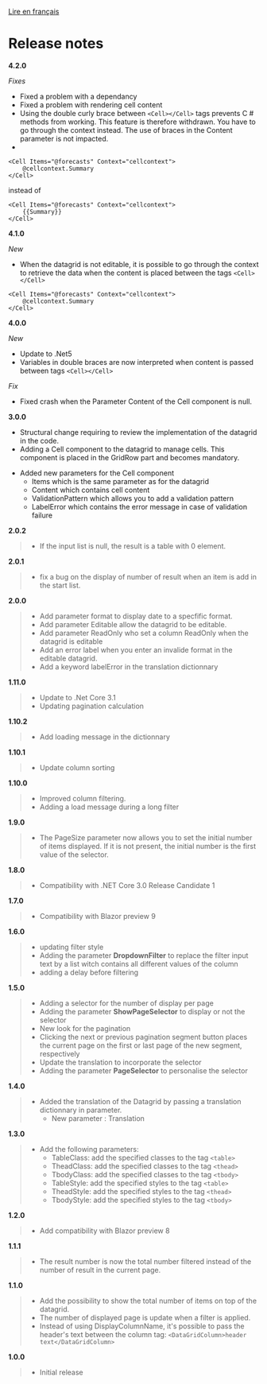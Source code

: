 [Lire en français](BlazorDatagrid_RELEASE_NOTE.md)
# Release notes
**4.2.0**

_Fixes_
- Fixed a problem with a dependancy
- Fixed a problem with rendering cell content
- Using the double curly brace between `<Cell></Cell>` tags prevents C # methods from working. This feature is therefore withdrawn. You have to go through the context instead. The use of braces in the Content parameter is not impacted.
- 

```razor
<Cell Items="@forecasts" Context="cellcontext">
    @cellcontext.Summary
</Cell>
```
instead of
```razor
<Cell Items="@forecasts" Context="cellcontext">
    {{Summary}}
</Cell>
```

**4.1.0**

_New_
- When the datagrid is not editable, it is possible to go through the context to retrieve the data when the content is placed between the tags `<Cell></Cell>`
```razor
<Cell Items="@forecasts" Context="cellcontext">
    @cellcontext.Summary
</Cell>
```
**4.0.0**

_New_
- Update to .Net5
- Variables in double braces are now interpreted when content is passed between tags `<Cell></Cell>`

_Fix_
- Fixed crash when the Parameter Content of the Cell component is null.

**3.0.0**
- Structural change requiring to review the implementation of the datagrid in the code.
- Adding a Cell component to the datagrid to manage cells. This component is placed in the GridRow part and becomes mandatory.

* Added new parameters for the Cell component
    * Items which is the same parameter as for the datagrid
    * Content which contains cell content
    * ValidationPattern which allows you to add a validation pattern
    * LabelError which contains the error message in case of validation failure

**2.0.2**
> - If the input list is null, the result is a table with 0 element.

**2.0.1**
> - fix a bug on the display of number of result when an item is add in the start list.

**2.0.0**
> - Add parameter format to display date to a specfific format.
> - Add parameter Editable allow the datagrid to be editable.
> - Add parameter ReadOnly who set a column ReadOnly when the datagrid is editable 
> - Add an error label when you enter an invalide format in the editable datagrid.
> - Add a keyword labelError in the translation dictionnary

**1.11.0**
> - Update to .Net Core 3.1
> - Updating pagination calculation

**1.10.2**
> - Add loading message in the dictionnary

**1.10.1**
> - Update column sorting

**1.10.0**
> - Improved column filtering.
> - Adding a load message during a long filter

**1.9.0**
> - The PageSize parameter now allows you to set the initial number of items displayed. If it is not present, the initial number is the first value of the selector.

**1.8.0**
> - Compatibility with .NET Core 3.0 Release Candidate 1

**1.7.0**
> - Compatibility with Blazor preview 9

**1.6.0**
> - updating filter style
> - Adding the parameter **DropdownFilter** to replace the filter input text by a list witch contains all different values of the column
> - adding a delay before filtering

**1.5.0**
> - Adding a selector for the number of display per page
> - Adding the parameter **ShowPageSelector** to display or not the selector
> - New look for the pagination
> - Clicking the next or previous pagination segment button places the current page on the first or last page of the new segment, respectively
> - Update the translation to incorporate the selector
> - Adding the parameter **PageSelector** to personalise the selector

**1.4.0**
> - Added the translation of the Datagrid by passing a translation dictionnary in parameter. 
>   - New parameter : Translation

**1.3.0**
> - Add the following parameters:
>   - TableClass: add the specified classes to the tag ```<table>```
>   - TheadClass: add the specified classes to the tag ```<thead>```
>   - TbodyClass: add the specified classes to the tag ```<tbody>```
>   - TableStyle: add the specified styles to the tag ```<table>```
>   - TheadStyle: add the specified styles to the tag ```<thead>```
>   - TbodyStyle: add the specified styles to the tag ```<tbody>```

**1.2.0**
> - Add compatibility with Blazor preview 8

**1.1.1**
> - The result number is now the total number filtered instead of the number of result in the current page.

**1.1.0**
> - Add the possibility to show the total number of items on top of the datagrid.
> - The number of displayed page is update when a filter is applied.
> - Instead of using DisplayColumnName, it's possible to pass the header's text between the column tag:  ```<DataGridColumn>header text</DataGridColumn>```

**1.0.0**
> - Initial release